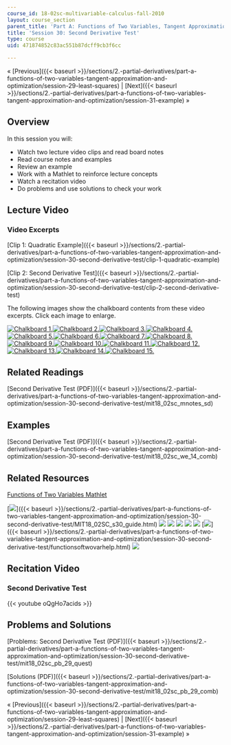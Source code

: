 ```yaml
---
course_id: 18-02sc-multivariable-calculus-fall-2010
layout: course_section
parent_title: 'Part A: Functions of Two Variables, Tangent Approximation and Optimization'
title: 'Session 30: Second Derivative Test'
type: course
uid: 471874852c83ac551b87dcff9cb3f6cc

---
```


« [Previous]({{< baseurl >}}/sections/2.-partial-derivatives/part-a-functions-of-two-variables-tangent-approximation-and-optimization/session-29-least-squares) | [Next]({{< baseurl >}}/sections/2.-partial-derivatives/part-a-functions-of-two-variables-tangent-approximation-and-optimization/session-31-example) »

Overview
--------

In this session you will:

*   Watch two lecture video clips and read board notes
*   Read course notes and examples
*   Review an example
*   Work with a Mathlet to reinforce lecture concepts
*   Watch a recitation video
*   Do problems and use solutions to check your work

Lecture Video
-------------

### Video Excerpts

[Clip 1: Quadratic Example]({{< baseurl >}}/sections/2.-partial-derivatives/part-a-functions-of-two-variables-tangent-approximation-and-optimization/session-30-second-derivative-test/clip-1-quadratic-example)

[Clip 2: Second Derivative Test]({{< baseurl >}}/sections/2.-partial-derivatives/part-a-functions-of-two-variables-tangent-approximation-and-optimization/session-30-second-derivative-test/clip-2-second-derivative-test)

The following images show the chalkboard contents from these video excerpts. Click each image to enlarge.

[![Chalkboard 1.](/coursemedia/18-02sc-multivariable-calculus-fall-2010/811cedc3f04f22cc5770cbeec3b44324_MIT18_02SC_L10Brds_1a.png)](/coursemedia/18-02sc-multivariable-calculus-fall-2010/f421b1ffd4e74c27763158c569af4582_MIT18_02SC_L10Brds_1.png "Open in a new window.")[![Chalkboard 2.](/coursemedia/18-02sc-multivariable-calculus-fall-2010/bde290b16f41b4c3aed261255b8f3e78_MIT18_02SC_L10Brds_2a.png)](/coursemedia/18-02sc-multivariable-calculus-fall-2010/98dab53a41965395eda5978ddb614824_MIT18_02SC_L10Brds_2.png "Open in a new window.")[![Chalkboard 3.](/coursemedia/18-02sc-multivariable-calculus-fall-2010/5df670cb077564d9617bdf89bbf7f6dc_MIT18_02SC_L10Brds_3a.png)](/coursemedia/18-02sc-multivariable-calculus-fall-2010/30789126bd7b8415089db5429a9987c8_MIT18_02SC_L10Brds_3.png "Open in a new window.")[![Chalkboard 4.](/coursemedia/18-02sc-multivariable-calculus-fall-2010/ff1bf24e744dd0fb17d67f326951b85c_MIT18_02SC_L10Brds_4a.png)](/coursemedia/18-02sc-multivariable-calculus-fall-2010/6dfd6696bf53cdb5572b48077403b943_MIT18_02SC_L10Brds_4.png "Open in a new window.")  
[![Chalkboard 5.](/coursemedia/18-02sc-multivariable-calculus-fall-2010/dfcb8b2a6809f14ccb7298653e7ad3ab_MIT18_02SC_L10Brds_5a.png)](/coursemedia/18-02sc-multivariable-calculus-fall-2010/6b2d2cca99d132539a61ff50a2d10a2b_MIT18_02SC_L10Brds_5.png "Open in a new window.")[![Chalkboard 6.](/coursemedia/18-02sc-multivariable-calculus-fall-2010/1f465a3f33a262b71e5e568140235db0_MIT18_02SC_L10Brds_6a.png)](/coursemedia/18-02sc-multivariable-calculus-fall-2010/5ab572ce20548ee2422a4816b20b3216_MIT18_02SC_L10Brds_6.png "Open in a new window.")[![Chalkboard 7.](/coursemedia/18-02sc-multivariable-calculus-fall-2010/b6edd086fc40e033e9bb5e261a31f0da_MIT18_02SC_L10Brds_7a.png)](/coursemedia/18-02sc-multivariable-calculus-fall-2010/199d89530ad0a7423e6a7d4b30ea1ca3_MIT18_02SC_L10Brds_7.png "Open in a new window.")[![Chalkboard 8.](/coursemedia/18-02sc-multivariable-calculus-fall-2010/14ff61446333c085853c6f87cc58457b_MIT18_02SC_L10Brds_8a.png)](/coursemedia/18-02sc-multivariable-calculus-fall-2010/1cd19848d38b7de6d26bf3813a517eb4_MIT18_02SC_L10Brds_8.png "Open in a new window.")  
[![Chalkboard 9.](/coursemedia/18-02sc-multivariable-calculus-fall-2010/212acdbac9338a9234967e4ae9e2ee64_MIT18_02SC_L10Brds_9a.png)](/coursemedia/18-02sc-multivariable-calculus-fall-2010/8992993508574db5fa41999561fc37bf_MIT18_02SC_L10Brds_9.png "Open in a new window.")[![Chalkboard 10.](/coursemedia/18-02sc-multivariable-calculus-fall-2010/a65d1cd6b5e22f95e94dd47f6ae31292_MIT18_02SC_L10Brds_10a.png)](/coursemedia/18-02sc-multivariable-calculus-fall-2010/e1dc7f3bf3f69ea044e350042dd7dd9d_MIT18_02SC_L10Brds_10.png "Open in a new window.")[![Chalkboard 11.](/coursemedia/18-02sc-multivariable-calculus-fall-2010/87bb73a4b95c601d5794284e24573982_MIT18_02SC_L10Brds_11a.png)](/coursemedia/18-02sc-multivariable-calculus-fall-2010/e84af28c38e349417cf2d1de599389de_MIT18_02SC_L10Brds_11.png "Open in a new window.")[![Chalkboard 12.](/coursemedia/18-02sc-multivariable-calculus-fall-2010/5d1dd5a2241ece0aac60b7226c6af2ee_MIT18_02SC_L10Brds_12a.png)](/coursemedia/18-02sc-multivariable-calculus-fall-2010/ba1a0fe8f1861e1d700e2bf82981fae8_MIT18_02SC_L10Brds_12.png "Open in a new window.")  
[![Chalkboard 13.](/coursemedia/18-02sc-multivariable-calculus-fall-2010/3aef7f0cc6b6fdcb92f9a362113db102_MIT18_02SC_L10Brds_13a.png)](/coursemedia/18-02sc-multivariable-calculus-fall-2010/d763d6a2de3d947da3d07ea38d57e1ec_MIT18_02SC_L10Brds_13.png "Open in a new window.")[![Chalkboard 14.](/coursemedia/18-02sc-multivariable-calculus-fall-2010/1d745590471af6db6957f4ab7926f6fd_MIT18_02SC_L10Brds_14a.png)](/coursemedia/18-02sc-multivariable-calculus-fall-2010/6a15ce1293efdb6af7316e2386253253_MIT18_02SC_L10Brds_14.png "Open in a new window.")[![Chalkboard 15.](/coursemedia/18-02sc-multivariable-calculus-fall-2010/7ffd59a260878d99350668055589cf17_MIT18_02SC_L10Brds_15a.png)](/coursemedia/18-02sc-multivariable-calculus-fall-2010/900d7e510ba47e9d64877ef2636741bf_MIT18_02SC_L10Brds_15.png "Open in a new window.")

Related Readings
----------------

[Second Derivative Test (PDF)]({{< baseurl >}}/sections/2.-partial-derivatives/part-a-functions-of-two-variables-tangent-approximation-and-optimization/session-30-second-derivative-test/mit18_02sc_mnotes_sd)

Examples
--------

[Second Derivative Test (PDF)]({{< baseurl >}}/sections/2.-partial-derivatives/part-a-functions-of-two-variables-tangent-approximation-and-optimization/session-30-second-derivative-test/mit18_02sc_we_14_comb)

Related Resources
-----------------

[Functions of Two Variables Mathlet](./resolveuid/e1585460781926f359c7b54ce97984d3 "Open in a new window.")

[![](/images/trans.gif)]({{< baseurl >}}/sections/2.-partial-derivatives/part-a-functions-of-two-variables-tangent-approximation-and-optimization/session-30-second-derivative-test/MIT18_02SC_s30_guide.html) [![](/images/trans.gif)](/coursemedia/18-02sc-multivariable-calculus-fall-2010/da351b9869ff44a64e207fe4ef90c48a_go.jar) [![](/images/trans.gif)](/coursemedia/18-02sc-multivariable-calculus-fall-2010/b9c6f1f3a4dab11b1afad10a8532fcc0_goText.jar) [![](/images/trans.gif)](/coursemedia/18-02sc-multivariable-calculus-fall-2010/2adea79c4428661dabe99baae5177938_mk_lib.jar) [![](/images/trans.gif)](/coursemedia/18-02sc-multivariable-calculus-fall-2010/efff2539b467cff27325675f681c697c_jcbwt363.jar) [![](/images/trans.gif)](/coursemedia/18-02sc-multivariable-calculus-fall-2010/01aed4299f55fc4220f32fc360a4493e_parser_math.jar) [![](/images/trans.gif)]({{< baseurl >}}/sections/2.-partial-derivatives/part-a-functions-of-two-variables-tangent-approximation-and-optimization/session-30-second-derivative-test/functionsoftwovarhelp.html) [![](/images/trans.gif)](/coursemedia/18-02sc-multivariable-calculus-fall-2010/0421542ef096ecf41b8318283d330396_functionsTwoVariables.jar)

Recitation Video
----------------

### Second Derivative Test

{{< youtube oQgHo7acids >}}

Problems and Solutions
----------------------

[Problems: Second Derivative Test (PDF)]({{< baseurl >}}/sections/2.-partial-derivatives/part-a-functions-of-two-variables-tangent-approximation-and-optimization/session-30-second-derivative-test/mit18_02sc_pb_29_quest)

[Solutions (PDF)]({{< baseurl >}}/sections/2.-partial-derivatives/part-a-functions-of-two-variables-tangent-approximation-and-optimization/session-30-second-derivative-test/mit18_02sc_pb_29_comb)

« [Previous]({{< baseurl >}}/sections/2.-partial-derivatives/part-a-functions-of-two-variables-tangent-approximation-and-optimization/session-29-least-squares) | [Next]({{< baseurl >}}/sections/2.-partial-derivatives/part-a-functions-of-two-variables-tangent-approximation-and-optimization/session-31-example) »